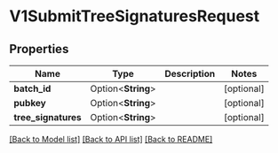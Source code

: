 # V1SubmitTreeSignaturesRequest

## Properties

| Name                | Type               | Description | Notes      |
| ------------------- | ------------------ | ----------- | ---------- |
| **batch_id**        | Option<**String**> |             | [optional] |
| **pubkey**          | Option<**String**> |             | [optional] |
| **tree_signatures** | Option<**String**> |             | [optional] |

[[Back to Model list]](../README.md#documentation-for-models) [[Back to API list]](../README.md#documentation-for-api-endpoints) [[Back to README]](../README.md)
